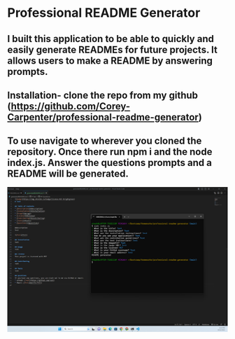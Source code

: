 # Professional README Generator

## I built this application to be able to quickly and easily generate READMEs for future projects. It allows users to make a README by answering prompts. 


## Installation- clone the repo from my github (https://github.com/Corey-Carpenter/professional-readme-generator)


## To use navigate to wherever you cloned the repository. Once there run npm i and the node index.js. Answer the questions prompts and a README will be generated.

![Screenshot of Application](assets/example-screenshot.png)
